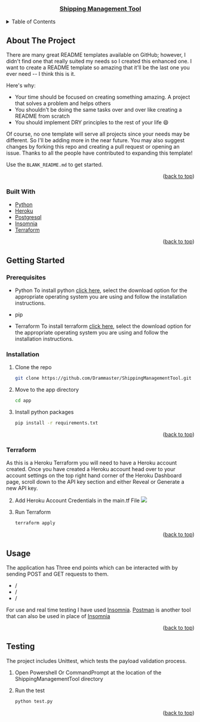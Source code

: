 <!-- PROJECT LOGO -->
<br />
<div align="center">
  <a href="https://github.com/Drammaster/ShippingManagementTool">
    <h3 align="center">Shipping Management Tool</h3>
  </a>
</div>

<!-- TABLE OF CONTENTS -->
<details>
  <summary>Table of Contents</summary>
  <ol>
    <li>
      <a href="#about-the-project">About The Project</a>
      <ul>
        <li><a href="#built-with">Built With</a></li>
      </ul>
    </li>
    <li>
      <a href="#getting-started">Getting Started</a>
      <ul>
        <li><a href="#prerequisites">Prerequisites</a></li>
        <li><a href="#installation">Installation</a></li>
      </ul>
    </li>
    <li><a href="#usage">Usage</a></li>
    <li><a href="#testing">Testing</a></li>
  </ol>
</details>


<!-- ABOUT THE PROJECT -->
## About The Project

There are many great README templates available on GitHub; however, I didn't find one that really suited my needs so I created this enhanced one. I want to create a README template so amazing that it'll be the last one you ever need -- I think this is it.

Here's why:
* Your time should be focused on creating something amazing. A project that solves a problem and helps others
* You shouldn't be doing the same tasks over and over like creating a README from scratch
* You should implement DRY principles to the rest of your life :smile:

Of course, no one template will serve all projects since your needs may be different. So I'll be adding more in the near future. You may also suggest changes by forking this repo and creating a pull request or opening an issue. Thanks to all the people have contributed to expanding this template!

Use the `BLANK_README.md` to get started.

<p align="right">(<a href="#top">back to top</a>)</p>


### Built With

* [Python](https://python.org/)
* [Heroku](https://heroku.com/)
* [Postgresql](https://postgresql.org/)
* [Insomnia](https://insomnia.rest)
* [Terraform](https://www.terraform.io/)

<p align="right">(<a href="#top">back to top</a>)</p>


<!-- GETTING STARTED -->
## Getting Started

### Prerequisites

* Python
  To install python [click here](https://www.python.org/downloads/), select the download option for the appropriate operating system you are using and follow the installation instructions.

* pip

* Terraform
  To install terraform [click here](https://www.terraform.io/downloads), select the download option for the appropriate operating system you are using and follow the installation instructions.



### Installation

1. Clone the repo
   ```sh
   git clone https://github.com/Drammaster/ShippingManagementTool.git
   ```
2. Move to the app directory
   ```sh
   cd app
   ```
3. Install python packages
   ```sh
   pip install -r requirements.txt
   ```

<p align="right">(<a href="#top">back to top</a>)</p>


### Terraform

As this is a Heroku Terraform you will need to have a Heroku account created. Once you have created a Heroku account head over to your account settings on the top right hand corner of the Heroku Dashboard page, scroll down to the API key section and either Reveal or Generate a new API key.

2. Add Heroku Account Credentials in the main.tf File
   <img src="images/logo.png">

1. Run Terraform
   ```sh
   terraform apply
   ```

<p align="right">(<a href="#top">back to top</a>)</p>



<!-- USAGE EXAMPLES -->
## Usage

The application has Three end points which can be interacted with by sending POST and GET requests to them.

* /
* /
* /

For use and real time testing I have used [Insomnia](https://insomnia.rest). [Postman](https://www.postman.com) is another tool that can also be used in place of [Insomnia](https://insomnia.rest)


<p align="right">(<a href="#top">back to top</a>)</p>


<!-- TESTING EXAMPLES -->
## Testing

The project includes Unittest, which tests the payload validation process.

1. Open Powershell Or CommandPrompt at the location of the ShippingManagementTool directory

2. Run the test
    ```sh
    python test.py
    ```

<p align="right">(<a href="#top">back to top</a>)</p>